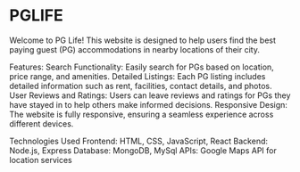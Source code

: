 # PGLIFE
Welcome to PG Life! This website is designed to help users find the best paying guest (PG) accommodations in nearby locations of their city.

Features:
Search Functionality: Easily search for PGs based on location, price range, and amenities.
Detailed Listings: Each PG listing includes detailed information such as rent, facilities, contact details, and photos.
User Reviews and Ratings: Users can leave reviews and ratings for PGs they have stayed in to help others make informed decisions.
Responsive Design: The website is fully responsive, ensuring a seamless experience across different devices.

Technologies Used
Frontend: HTML, CSS, JavaScript, React
Backend: Node.js, Express
Database: MongoDB, MySql
APIs: Google Maps API for location services

